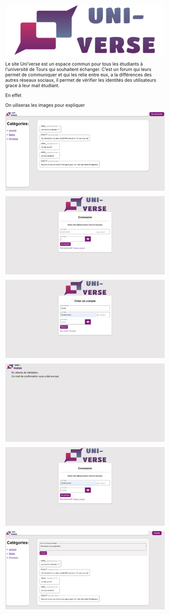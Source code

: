 ![alt text](https://github.com/Flo-9538/Uni-verse/blob/main/Logo_Uni-verse.png)

Le site Uni’verse est un espace commun pour tous les étudiants à l'université de Tours qui souhaitent échanger. C’est un forum qui leurs permet de communiquer et qui les relie entre eux, a la différences des autres réseaux sociaux, il permet de vérifier les identités des utilisateurs grace à leur mail étudiant.

En effet

On uiliseras les images pour expliquer

![pas connecté](https://github.com/Flo-9538/Uni-verse/blob/main/Readme_pasconnecte.png)

![connexion](https://github.com/Flo-9538/Uni-verse/blob/main/Readme_connexion.png)

![inscription](https://github.com/Flo-9538/Uni-verse/blob/main/Readme_inscription.png)

![attente de validation](https://github.com/Flo-9538/Uni-verse/blob/main/Readme_attentevalidation.png)

![connexion de Charlie](https://github.com/Flo-9538/Uni-verse/blob/main/Readme_connexioncharlie.png)

![connecté](https://github.com/Flo-9538/Uni-verse/blob/main/Readme_connecte.png)
